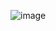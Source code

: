 ![image](https://github.com/ligmaSec/ligmasec/assets/87036992/fcabf2ea-c8a6-43e4-ba98-168b74af60a2)
